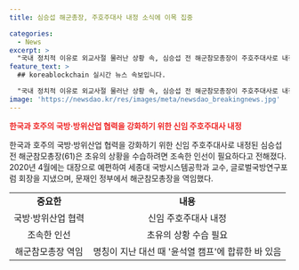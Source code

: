 ```yaml
---
title: 심승섭 해군총장, 주호주대사 내정 소식에 이목 집중

categories:
  - News
excerpt: >
  "국내 정치적 이유로 외교사절 물러난 상황 속, 심승섭 전 해군참모총장이 주호주대사로 내정. 전 주호주대사는 의혹으로 18일만에 물러나며 인선 필요성. 한국과 호주의 국방·방위산업 협력 강화가 배경. 호주는 한국산 장갑차 레드백 도입, 차기 호위함 11척 구매 예정. 심 전 총장의 인선 작업은 다음달 초에 마무리될 것으로 전망." - 요약문
feature_text: >
  ## koreablockchain 실시간 뉴스 속보입니다.

  "국내 정치적 이유로 외교사절 물러난 상황 속, 심승섭 전 해군참모총장이 주호주대사로 내정. 전 주호주대사는 의혹으로 18일만에 물러나며 인선 필요성. 한국과 호주의 국방·방위산업 협력 강화가 배경. 호주는 한국산 장갑차 레드백 도입, 차기 호위함 11척 구매 예정. 심 전 총장의 인선 작업은 다음달 초에 마무리될 것으로 전망." - 요약문
image: 'https://newsdao.kr/res/images/meta/newsdao_breakingnews.jpg'
---
```


<p><b><span style="color: #ee2323;">한국과 호주의 국방·방위산업 협력을 강화하기 위한 신임 주호주대사 내정</span></b></p>

<p>한국과 호주의 국방·방위산업 협력을 강화하기 위한 신임 주호주대사로 내정된 심승섭 전 해군참모총장(61)은 초유의 상황을 수습하려면 조속한 인선이 필요하다고 전해졌다. 2020년 4월에는 대장으로 예편하여 세종대 국방시스템공학과 교수, 글로벌국방연구포럼 회장을 지냈으며, 문재인 정부에서 해군참모총장을 역임했다. </p>

<table>
  <tr>
    <td style="text-align: center; height: 17px;"><b>중요한</b></td>
    <td style="text-align: center; height: 17px;"><b>내용</b></td>
  </tr>
  <tr>
    <td style="text-align: center;">국방·방위산업 협력</td>
    <td style="text-align: center;">신임 주호주대사 내정</td>
  </tr>
  <tr>
    <td style="text-align: center;">조속한 인선</td>
    <td style="text-align: center;">초유의 상황 수습 필요</td>
  </tr>
  <tr>
    <td style="text-align: center;">해군참모총장 역임</td>
    <td style="text-align: center;">명칭이 지난 대선 때 '윤석열 캠프'에 합류한 바 있음</td>
  </tr>
</table>

<p data-ke-size="size16">&nbsp;</p>

